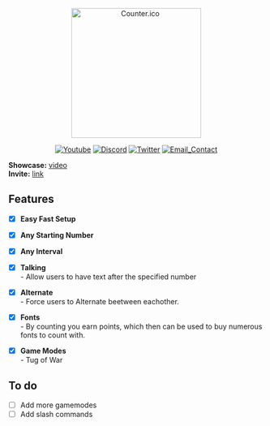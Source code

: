<div>
<p align="center"><a href="https://github.com/Zseni051/Counter-DiscordBot">
  <img src="https://raw.githubusercontent.com/Zseni051/Counter-DiscordBot/main/images/Counter.png" align="center" alt="Counter.ico" style="width:256px;height:256px;"></a></p>
<p align="center">
    <a href="https://www.youtube.com/channel/UCsIaU94p647veKr7sy12wmA" target="_blank">
        <img src="https://img.shields.io/badge/YouTube-FF0000?style=for-the-badge&logo=youtube&logoColor=white" alt="Youtube"></a>
    <a href="https://discord.gg/SXng95f" target="_blank">
        <img src="https://img.shields.io/badge/Discord-7289DA?style=for-the-badge&logo=discord&logoColor=white" alt="Discord"></a> 
    <a href="https://twitter.com/zseni10" target="_blank">
        <img src="https://img.shields.io/badge/Twitter-55ADEE?style=for-the-badge&logo=Twitter&logoColor=white" alt="Twitter"></a> 
    <a href = "mailto:orangejuice005511@gmail.com">
        <img src="https://img.shields.io/badge/-Gmail-%23333?style=for-the-badge&logo=gmail&logoColor=white" alt="Email_Contact"></a>
</div>

**Showcase:** [video](https://youtu.be/1N_Zljly40s)
<br>**Invite:** [link](https://discord.com/api/oauth2/authorize?client_id=862604561515937813&permissions=4294967287&scope=bot%20applications.commands)

## Features
- [x] **Easy Fast Setup**
- [x] **Any Starting Number**
- [x] **Any Interval**
- [x] **Talking**
<br>- Allow users to have text after the specified number
- [x] **Alternate**
<br>- Force users to Alternate beetween eachother.
- [x] **Fonts**
<br>- By counting you earn points, which then can be used to buy numerous fonts to count with.
- [x] **Game Modes**
<br>- Tug of War



## To do
- [ ] Add more gamemodes
- [ ] Add slash commands

